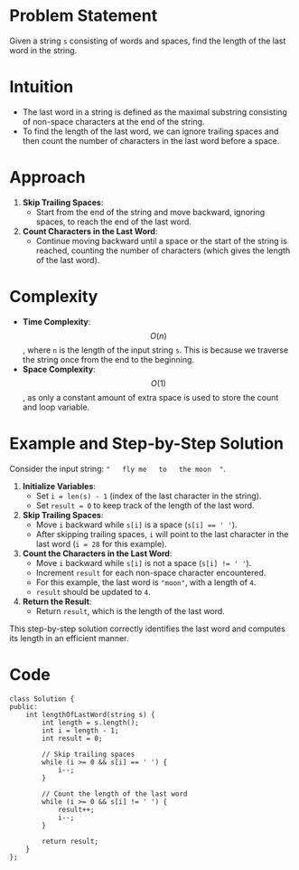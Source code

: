 # Problem Statement
Given a string `s` consisting of words and spaces, find the length of the last word in the string.

# Intuition
- The last word in a string is defined as the maximal substring consisting of non-space characters at the end of the string.
- To find the length of the last word, we can ignore trailing spaces and then count the number of characters in the last word before a space.

# Approach
1. **Skip Trailing Spaces**: 
   - Start from the end of the string and move backward, ignoring spaces, to reach the end of the last word.
2. **Count Characters in the Last Word**: 
   - Continue moving backward until a space or the start of the string is reached, counting the number of characters (which gives the length of the last word).

# Complexity
- **Time Complexity**: $$O(n)$$, where `n` is the length of the input string `s`. This is because we traverse the string once from the end to the beginning.
- **Space Complexity**: $$O(1)$$, as only a constant amount of extra space is used to store the count and loop variable.

# Example and Step-by-Step Solution
Consider the input string: `"   fly me   to   the moon  "`.
1. **Initialize Variables**: 
   - Set `i = len(s) - 1` (index of the last character in the string).
   - Set `result = 0` to keep track of the length of the last word.
2. **Skip Trailing Spaces**:
   - Move `i` backward while `s[i]` is a space (`s[i] == ' '`). 
   - After skipping trailing spaces, `i` will point to the last character in the last word (`i = 28` for this example).
3. **Count the Characters in the Last Word**:
   - Move `i` backward while `s[i]` is not a space (`s[i] != ' '`). 
   - Increment `result` for each non-space character encountered.
   - For this example, the last word is `"moon"`, with a length of `4`.
   - `result` should be updated to `4`.
4. **Return the Result**:
   - Return `result`, which is the length of the last word.

This step-by-step solution correctly identifies the last word and computes its length in an efficient manner.


# Code
```
class Solution {
public:
    int lengthOfLastWord(string s) {
        int length = s.length();
        int i = length - 1;
        int result = 0;

        // Skip trailing spaces
        while (i >= 0 && s[i] == ' ') {
            i--;
        }

        // Count the length of the last word
        while (i >= 0 && s[i] != ' ') {
            result++;
            i--;
        }

        return result;
    }
};
```
